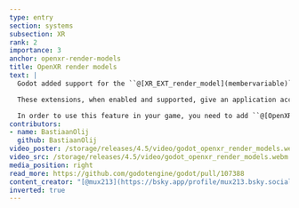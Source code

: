 ```yaml
---
type: entry
section: systems
subsection: XR
rank: 2
importance: 3
anchor: openxr-render-models
title: OpenXR render models
text: |
  Godot added support for the ``@[XR_EXT_render_model](membervariable)`` and ``@[XR_EXT_interaction_render_model](membervariable)`` extensions introduced in OpenXR.

  These extensions, when enabled and supported, give an application access to fully animated models of the controllers currently held by users. This means Meta Quest 3S and Pico 4 Ultra users will see their respective controllers in their hands without extra effort from the developer.

  In order to use this feature in your game, you need to add ``@[OpenXRRenderModels](enginetype)`` as a child node of the ``@[XROrigin3D](enginetype)`` node. For more information, [please see the docs](https://docs.godotengine.org/en/4.5/tutorials/xr/openxr_render_models.html).
contributors:
- name: BastiaanOlij
  github: BastiaanOlij
video_poster: /storage/releases/4.5/video/godot_openxr_render_models.webp
video_src: /storage/releases/4.5/video/godot_openxr_render_models.webm
media_position: right
read_more: https://github.com/godotengine/godot/pull/107388
content_creator: "[@mux213](https://bsky.app/profile/mux213.bsky.social)"
inverted: true
---
```

